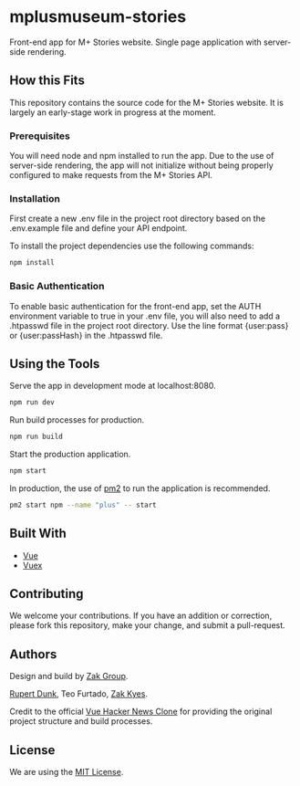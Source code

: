 # mplusmuseum-stories

Front-end app for M+ Stories website. Single page application with server-side rendering.

## How this Fits

This repository contains the source code for the M+ Stories website. It is largely an early-stage work in progress at the moment.

### Prerequisites

You will need node and npm installed to run the app. Due to the use of server-side rendering, the app will not initialize without being properly configured to make requests from the M+ Stories API.

### Installation

First create a new .env file in the project root directory based on the .env.example file and define your API endpoint.

To install the project dependencies use the following commands:
``` bash
npm install
```

### Basic Authentication

To enable basic authentication for the front-end app, set the AUTH environment variable to true in your .env file, you will also need to add a .htpasswd file in the project root directory. Use the line format {user:pass} or {user:passHash} in the .htpasswd file.

## Using the Tools

Serve the app in development mode at localhost:8080.
``` bash
npm run dev 
```

Run build processes for production.
``` bash
npm run build
```

Start the production application.
``` bash
npm start
```

In production, the use of [pm2](http://pm2.keymetrics.io/) to run the application is recommended.
``` bash
pm2 start npm --name "plus" -- start
```

## Built With

* [Vue](https://github.com/vuejs/vue)
* [Vuex](https://github.com/vuejs/vuex)

## Contributing

We welcome your contributions. If you have an addition or correction, please fork this repository, make your change, and submit a pull-request.

## Authors

Design and build by [Zak Group](https://www.zakgroup.co.uk/).

[Rupert Dunk](https://github.com/rdunk), Teo Furtado, [Zak Kyes](https://www.zakgroup.co.uk/office/zak-kyes).

Credit to the official [Vue Hacker News Clone](https://github.com/vuejs/vue-hackernews-2.0/) for providing the original project structure and build processes.

## License

We are using the [MIT License](LICENSE).
